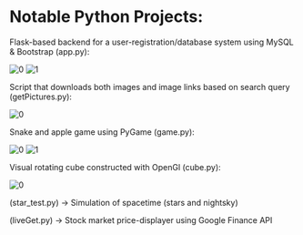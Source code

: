 # Notable Python Projects:

Flask-based backend for a user-registration/database system using MySQL & Bootstrap (app.py):

![0](https://i.imgur.com/8o5FVs7.png)
![1](https://i.imgur.com/Mth4Pg6.png)

Script that downloads both images and image links based on search query (getPictures.py):

![0](https://i.imgur.com/82h5D4c.jpg)


Snake and apple game using PyGame (game.py):

![0](https://i.imgur.com/D5cVBdA.png)
![1](https://i.imgur.com/gGZ9oHP.png)


Visual rotating cube constructed with OpenGl (cube.py):

![0](https://i.imgur.com/7GVD7i9.png)


(star_test.py) -> Simulation of spacetime (stars and nightsky)

(liveGet.py) -> Stock market price-displayer using Google Finance API
